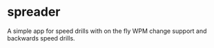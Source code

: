 spreader
========

A simple app for speed drills with on the fly WPM change support and backwards speed drills.

